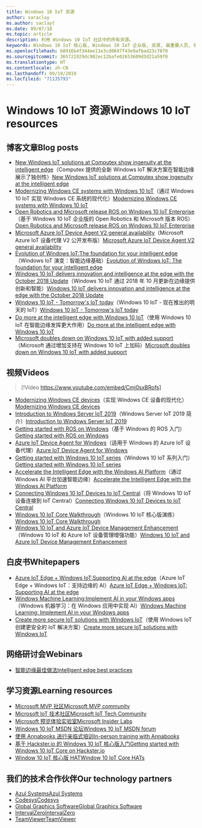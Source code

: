 ```yaml
---
title: Windows 10 IoT 资源
author: saraclay
ms.author: saclayt
ms.date: 09/07/18
ms.topic: article
description: 利用 Windows 10 IoT 社区中的所有资源。
keywords: Windows 10 IoT 核心版, Windows 10 IoT 企业版, 资源, 最重要人员, 视频, 博客文章
ms.openlocfilehash: b8916b4f344ee11e3cd0697f43e9afbad23c7870
ms.sourcegitcommit: 365721929dc902ec12bafe02653609d3d21a59f0
ms.translationtype: HT
ms.contentlocale: zh-CN
ms.lasthandoff: 09/19/2019
ms.locfileid: "71135793"
---
```

# <a name="windows-10-iot-resources"></a><span data-ttu-id="8a5f7-104">Windows 10 IoT 资源</span><span class="sxs-lookup"><span data-stu-id="8a5f7-104">Windows 10 IoT resources</span></span>

## <a name="blog-posts"></a><span data-ttu-id="8a5f7-105">博客文章</span><span class="sxs-lookup"><span data-stu-id="8a5f7-105">Blog posts</span></span>

* <span data-ttu-id="8a5f7-106">[New Windows IoT solutions at Computex show ingenuity at the intelligent edge](https://blogs.windows.com/windowsexperience/2019/05/28/new-windows-iot-solutions-at-computex-show-ingenuity-at-the-intelligent-edge/#U3yYXu1rq054ljuk.97)（Computex 提供的全新 Windows IoT 解决方案在智能边缘展示了独创性）</span><span class="sxs-lookup"><span data-stu-id="8a5f7-106">[New Windows IoT solutions at Computex show ingenuity at the intelligent edge](https://blogs.windows.com/windowsexperience/2019/05/28/new-windows-iot-solutions-at-computex-show-ingenuity-at-the-intelligent-edge/#U3yYXu1rq054ljuk.97)</span></span>
* <span data-ttu-id="8a5f7-107">[Modernizing Windows CE systems with Windows 10 IoT](https://blogs.windows.com/buildingapps/2019/05/07/modernizing-windows-ce-systems-with-windows-10-iot/#oHzjguRIlWV0ryo6.97)（通过 Windows 10 IoT 实现 Windows CE 系统的现代化）</span><span class="sxs-lookup"><span data-stu-id="8a5f7-107">[Modernizing Windows CE systems with Windows 10 IoT](https://blogs.windows.com/buildingapps/2019/05/07/modernizing-windows-ce-systems-with-windows-10-iot/#oHzjguRIlWV0ryo6.97)</span></span>
* <span data-ttu-id="8a5f7-108">[Open Robotics and Microsoft release ROS on Windows 10 IoT Enterprise](https://blogs.windows.com/buildingapps/2019/05/07/open-robotics-and-microsoft-release-ros-on-windows-10-iot-enterprise/#Y86A6YUJELKDoRJJ.97)（基于 Windows 10 IoT 企业版的 Open Robotics 和 Microsoft 版本 ROS）</span><span class="sxs-lookup"><span data-stu-id="8a5f7-108">[Open Robotics and Microsoft release ROS on Windows 10 IoT Enterprise](https://blogs.windows.com/buildingapps/2019/05/07/open-robotics-and-microsoft-release-ros-on-windows-10-iot-enterprise/#Y86A6YUJELKDoRJJ.97)</span></span>
* <span data-ttu-id="8a5f7-109">[Microsoft Azure IoT Device Agent V2 general availability](https://blogs.windows.com/buildingapps/2019/05/07/microsoft-azure-iot-device-agent-v2-general-availability/#BwOSxBSymeJqU34K.97)（Microsoft Azure IoT 设备代理 V2 公开发布版）</span><span class="sxs-lookup"><span data-stu-id="8a5f7-109">[Microsoft Azure IoT Device Agent V2 general availability](https://blogs.windows.com/buildingapps/2019/05/07/microsoft-azure-iot-device-agent-v2-general-availability/#BwOSxBSymeJqU34K.97)</span></span>
* <span data-ttu-id="8a5f7-110">[Evolution of Windows IoT:The foundation for your intelligent edge](https://blogs.windows.com/windowsexperience/2019/04/03/evolution-of-windows-iot-the-foundation-for-your-intelligent-edge/)（Windows IoT 演变：智能边缘基础）</span><span class="sxs-lookup"><span data-stu-id="8a5f7-110">[Evolution of Windows IoT: The foundation for your intelligent edge](https://blogs.windows.com/windowsexperience/2019/04/03/evolution-of-windows-iot-the-foundation-for-your-intelligent-edge/)</span></span>
* <span data-ttu-id="8a5f7-111">[Windows 10 IoT delivers innovation and intelligence at the edge with the October 2018 Update](https://blogs.windows.com/windowsexperience/2018/10/04/windows-10-iot-delivers-innovation-and-intelligence-at-the-edge-with-the-october-2018-update/#9g9hmmO2AdUB1C6F.97)（Windows 10 IoT 通过 2018 年 10 月更新在边缘提供创新和智能）</span><span class="sxs-lookup"><span data-stu-id="8a5f7-111">[Windows 10 IoT delivers innovation and intelligence at the edge with the October 2018 Update](https://blogs.windows.com/windowsexperience/2018/10/04/windows-10-iot-delivers-innovation-and-intelligence-at-the-edge-with-the-october-2018-update/#9g9hmmO2AdUB1C6F.97)</span></span> 
* <span data-ttu-id="8a5f7-112">[Windows 10 IoT - Tomorrow's IoT today](https://blogs.windows.com/windowsexperience/2018/06/05/windows-10-iot-tomorrows-iot-today/#wl3TcsFseJ6XROUZ.97)（Windows 10 IoT - 现在推出的明天的 IoT）</span><span class="sxs-lookup"><span data-stu-id="8a5f7-112">[Windows 10 IoT - Tomorrow's IoT today](https://blogs.windows.com/windowsexperience/2018/06/05/windows-10-iot-tomorrows-iot-today/#wl3TcsFseJ6XROUZ.97)</span></span>
* <span data-ttu-id="8a5f7-113">[Do more at the intelligent edge with Windows 10 IoT](https://blogs.windows.com/windowsexperience/2018/05/07/do-more-at-the-intelligent-edge-with-windows-10-iot/#uDVaAtoBvz7BGrTf.97)（使用 Windows 10 IoT 在智能边缘发挥更大作用）</span><span class="sxs-lookup"><span data-stu-id="8a5f7-113">[Do more at the intelligent edge with Windows 10 IoT](https://blogs.windows.com/windowsexperience/2018/05/07/do-more-at-the-intelligent-edge-with-windows-10-iot/#uDVaAtoBvz7BGrTf.97)</span></span>
* <span data-ttu-id="8a5f7-114">[Microsoft doubles down on Windows 10 IoT with added support](https://blogs.windows.com/windowsexperience/2018/02/27/microsoft-doubles-down-on-windows-10-iot-with-added-support/#DJaDiKX0bYJ1JDHD.97)（Microsoft 通过增加支持在 Windows 10 IoT 上加码）</span><span class="sxs-lookup"><span data-stu-id="8a5f7-114">[Microsoft doubles down on Windows 10 IoT with added support](https://blogs.windows.com/windowsexperience/2018/02/27/microsoft-doubles-down-on-windows-10-iot-with-added-support/#DJaDiKX0bYJ1JDHD.97)</span></span>

## <a name="videos"></a><span data-ttu-id="8a5f7-115">视频</span><span class="sxs-lookup"><span data-stu-id="8a5f7-115">Videos</span></span>

>[!Video https://www.youtube.com/embed/Cmj0sxBRofs]
* <span data-ttu-id="8a5f7-116">[Modernizing Windows CE devices](https://www.youtube.com/watch?time_continue=1&v=5iUZkZmgmJA)（实现 Windows CE 设备的现代化）</span><span class="sxs-lookup"><span data-stu-id="8a5f7-116">[Modernizing Windows CE devices](https://www.youtube.com/watch?time_continue=1&v=5iUZkZmgmJA)</span></span>
* <span data-ttu-id="8a5f7-117">[Introduction to Windows Server IoT 2019](https://channel9.msdn.com/Shows/Internet-of-Things-Show/Introduction-to-Windows-Server-IoT-2019)（Windows Server IoT 2019 简介）</span><span class="sxs-lookup"><span data-stu-id="8a5f7-117">[Introduction to Windows Server IoT 2019](https://channel9.msdn.com/Shows/Internet-of-Things-Show/Introduction-to-Windows-Server-IoT-2019)</span></span>
* <span data-ttu-id="8a5f7-118">[Getting started with ROS on Windows](https://www.youtube.com/watch?v=nZSjwMLi3jQ)（基于 Windows 的 ROS 入门）</span><span class="sxs-lookup"><span data-stu-id="8a5f7-118">[Getting started with ROS on Windows](https://www.youtube.com/watch?v=nZSjwMLi3jQ)</span></span>
* <span data-ttu-id="8a5f7-119">[Azure IoT Device Agent for Windows](https://www.youtube.com/watch?v=DZn6diOn7uI)（适用于 Windows 的 Azure IoT 设备代理）</span><span class="sxs-lookup"><span data-stu-id="8a5f7-119">[Azure IoT Device Agent for Windows](https://www.youtube.com/watch?v=DZn6diOn7uI)</span></span>
* <span data-ttu-id="8a5f7-120">[Getting started with Windows 10 IoT series](https://www.youtube.com/watch?v=A-kazyOiBvs&t)（Windows 10 IoT 系列入门）</span><span class="sxs-lookup"><span data-stu-id="8a5f7-120">[Getting started with Windows 10 IoT series](https://www.youtube.com/watch?v=A-kazyOiBvs&t)</span></span>
* <span data-ttu-id="8a5f7-121">[Accelerate the Intelligent Edge with the Windows AI Platform](https://www.youtube.com/watch?v=7bFAg6w4J00)（通过 Windows AI 平台加速智能边缘）</span><span class="sxs-lookup"><span data-stu-id="8a5f7-121">[Accelerate the Intelligent Edge with the Windows AI Platform](https://www.youtube.com/watch?v=7bFAg6w4J00)</span></span>
* <span data-ttu-id="8a5f7-122">[Connecting Windows 10 IoT Devices to IoT Central](https://channel9.msdn.com/Shows/Internet-of-Things-Show/Connecting-Windows-IoT-Devices-To-IoT-Central)（将 Windows 10 IoT 设备连接到 IoT Central）</span><span class="sxs-lookup"><span data-stu-id="8a5f7-122">[Connecting Windows 10 IoT Devices to IoT Central](https://channel9.msdn.com/Shows/Internet-of-Things-Show/Connecting-Windows-IoT-Devices-To-IoT-Central)</span></span>
* <span data-ttu-id="8a5f7-123">[Windows 10 IoT Core Walkthrough](https://channel9.msdn.com/Blogs/Seth-Juarez/Windows-IoT-Core-Walkthrough?term=windows%20iot%20core)（Windows 10 IoT 核心版演练）</span><span class="sxs-lookup"><span data-stu-id="8a5f7-123">[Windows 10 IoT Core Walkthrough](https://channel9.msdn.com/Blogs/Seth-Juarez/Windows-IoT-Core-Walkthrough?term=windows%20iot%20core)</span></span>
* <span data-ttu-id="8a5f7-124">[Windows 10 IoT and Azure IoT Device Management Enhancement](https://channel9.msdn.com/Shows/Azure-Friday/Windows-10-IoT-and-Azure-IoT-Device-Management-Enhancements?term=windows%20iot%20core)（Windows 10 IoT 和 Azure IoT 设备管理增强功能）</span><span class="sxs-lookup"><span data-stu-id="8a5f7-124">[Windows 10 IoT and Azure IoT Device Management Enhancement](https://channel9.msdn.com/Shows/Azure-Friday/Windows-10-IoT-and-Azure-IoT-Device-Management-Enhancements?term=windows%20iot%20core)</span></span>

## <a name="whitepapers"></a><span data-ttu-id="8a5f7-125">白皮书</span><span class="sxs-lookup"><span data-stu-id="8a5f7-125">Whitepapers</span></span>
* <span data-ttu-id="8a5f7-126">[Azure IoT Edge + Windows IoT:Supporting AI at the edge](https://aka.ms/IoT-Edge-WP)（Azure IoT Edge + Windows IoT：支持边缘的 AI）</span><span class="sxs-lookup"><span data-stu-id="8a5f7-126">[Azure IoT Edge + Windows IoT: Supporting AI at the edge](https://aka.ms/IoT-Edge-WP)</span></span>
* <span data-ttu-id="8a5f7-127">[Windows Machine Learning:Implement AI in your Windows apps](https://aka.ms/Windows-ML-WP)（Windows 机器学习：在 Windows 应用中实现 AI）</span><span class="sxs-lookup"><span data-stu-id="8a5f7-127">[Windows Machine Learning: Implement AI in your Windows apps](https://aka.ms/Windows-ML-WP)</span></span>
* <span data-ttu-id="8a5f7-128">[Create more secure IoT solutions with Windows IoT](https://aka.ms/secure-windowsiot)（使用 Windows IoT 创建更安全的 IoT 解决方案）</span><span class="sxs-lookup"><span data-stu-id="8a5f7-128">[Create more secure IoT solutions with Windows IoT](https://aka.ms/secure-windowsiot)</span></span>

## <a name="webinars"></a><span data-ttu-id="8a5f7-129">网络研讨会</span><span class="sxs-lookup"><span data-stu-id="8a5f7-129">Webinars</span></span>
* [<span data-ttu-id="8a5f7-130">智能边缘最佳做法</span><span class="sxs-lookup"><span data-stu-id="8a5f7-130">Intelligent edge best practices</span></span>](https://youtu.be/DEOCKFb7lvM)

## <a name="learning-resources"></a><span data-ttu-id="8a5f7-131">学习资源</span><span class="sxs-lookup"><span data-stu-id="8a5f7-131">Learning resources</span></span>

* [<span data-ttu-id="8a5f7-132">Microsoft MVP 社区</span><span class="sxs-lookup"><span data-stu-id="8a5f7-132">Microsoft MVP community</span></span>](https://mvp.microsoft.com/)
* [<span data-ttu-id="8a5f7-133">Microsoft IoT 技术社区</span><span class="sxs-lookup"><span data-stu-id="8a5f7-133">Microsoft IoT Tech Community</span></span>](https://techcommunity.microsoft.com/t5/Internet-of-Things-IoT/ct-p/IoT)
* [<span data-ttu-id="8a5f7-134">Microsoft 预览体验实验室</span><span class="sxs-lookup"><span data-stu-id="8a5f7-134">Microsoft Insider Labs</span></span>](https://www.microsoftiotinsiderlabs.com/)
* [<span data-ttu-id="8a5f7-135">Windows 10 IoT MSDN 论坛</span><span class="sxs-lookup"><span data-stu-id="8a5f7-135">Windows 10 IoT MSDN forum</span></span>](https://social.msdn.microsoft.com/forums/en-US/home?forum=WindowsIoT)
* [<span data-ttu-id="8a5f7-136">使用 Annabooks 进行亲临式培训</span><span class="sxs-lookup"><span data-stu-id="8a5f7-136">In-person training with Annabooks</span></span>](http://www.annabooks.com/training.html)
* [<span data-ttu-id="8a5f7-137">基于 Hackster.io 的 Windows 10 IoT 核心版入门</span><span class="sxs-lookup"><span data-stu-id="8a5f7-137">Getting started with Windows 10 IoT Core on Hackster.io</span></span>](http://www.hackster.io/KiwiBryn)
* [<span data-ttu-id="8a5f7-138">Window 10 IoT 核心版 HAT</span><span class="sxs-lookup"><span data-stu-id="8a5f7-138">Window 10 IoT Core HATs</span></span>](https://www.turta.io/iothat)


## <a name="our-technology-partners"></a><span data-ttu-id="8a5f7-139">我们的技术合作伙伴</span><span class="sxs-lookup"><span data-stu-id="8a5f7-139">Our technology partners</span></span>

* [<span data-ttu-id="8a5f7-140">Azul Systems</span><span class="sxs-lookup"><span data-stu-id="8a5f7-140">Azul Systems</span></span>](https://www.azul.com/)
* [<span data-ttu-id="8a5f7-141">Codesys</span><span class="sxs-lookup"><span data-stu-id="8a5f7-141">Codesys</span></span>](https://de.codesys.com/)
* [<span data-ttu-id="8a5f7-142">Global Graphics Software</span><span class="sxs-lookup"><span data-stu-id="8a5f7-142">Global Graphics Software</span></span>](https://www.globalgraphics.com/)
* [<span data-ttu-id="8a5f7-143">IntervalZero</span><span class="sxs-lookup"><span data-stu-id="8a5f7-143">IntervalZero</span></span>](https://www.intervalzero.com/)
* [<span data-ttu-id="8a5f7-144">TeamViewer</span><span class="sxs-lookup"><span data-stu-id="8a5f7-144">TeamViewer</span></span>](https://www.teamviewer.us/)




 



